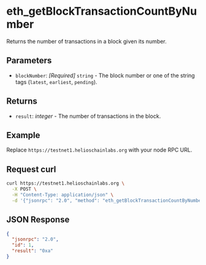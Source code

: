 # eth_getBlockTransactionCountByNumber

Returns the number of transactions in a block given its number.

## Parameters

- `blockNumber`: *[Required]* `string` - The block number or one of the string tags (`latest`, `earliest`, `pending`).

## Returns

- `result`: *integer* - The number of transactions in the block.

## Example

Replace `https://testnet1.helioschainlabs.org` with your node RPC URL.

## Request curl
```sh
curl https://testnet1.helioschainlabs.org \
  -X POST \
  -H "Content-Type: application/json" \
  -d '{"jsonrpc": "2.0", "method": "eth_getBlockTransactionCountByNumber", "params": ["latest"], "id": 1}'
```

## JSON Response
```json
{
  "jsonrpc": "2.0",
  "id": 1,
  "result": "0xa"
}
```